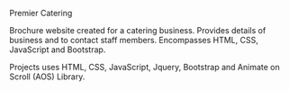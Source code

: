 Premier Catering

Brochure website created for a catering business. Provides details of business and to contact staff members. Encompasses HTML, CSS, JavaScript and Bootstrap.

Projects uses HTML, CSS, JavaScript, Jquery, Bootstrap and Animate on Scroll (AOS) Library.
